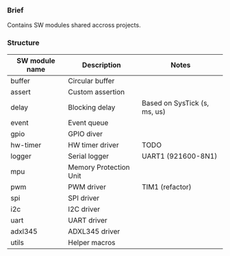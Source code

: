 ### Brief

Contains SW modules shared accross projects.

### Structure

| SW module name  |       Description           |             Notes            |
|-----------------|-----------------------------|------------------------------|
| buffer          | Circular buffer             |                              |
| assert          | Custom assertion            |                              |
| delay           | Blocking delay              | Based on SysTick (s, ms, us) |
| event           | Event queue                 |                              |
| gpio            | GPIO diver                  |                              |
| hw-timer        | HW timer driver             | TODO                         |
| logger          | Serial logger               | UART1 (921600-8N1)           |
| mpu             | Memory Protection Unit      |                              |
| pwm             | PWM driver                  | TIM1 (refactor)              |
| spi             | SPI driver                  |                              |
| i2c             | I2C driver                  |                              |
| uart            | UART driver                 |                              |
| adxl345         | ADXL345 driver              |                              |
| utils           | Helper macros               |                              |

